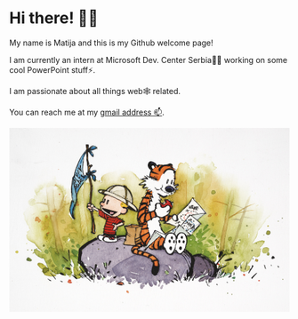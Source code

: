 # Hi there! 👋😊

My name is Matija and this is my Github welcome page!

I am currently an intern at Microsoft Dev. Center Serbia👨‍🔬 working on some cool PowerPoint stuff⚡.

I am passionate about all things web🕸️ related.

You can reach me at my [gmail address 📫](mailto:matijanme@gmail.com?Subject=Github).

![Calvin and Hobbes](./Calvin_and_Hobbes.jpg)

<!--
**Matija8/Matija8** is a ✨ _special_ ✨ repository because its `README.md` (this file) appears on your GitHub profile.
-->
